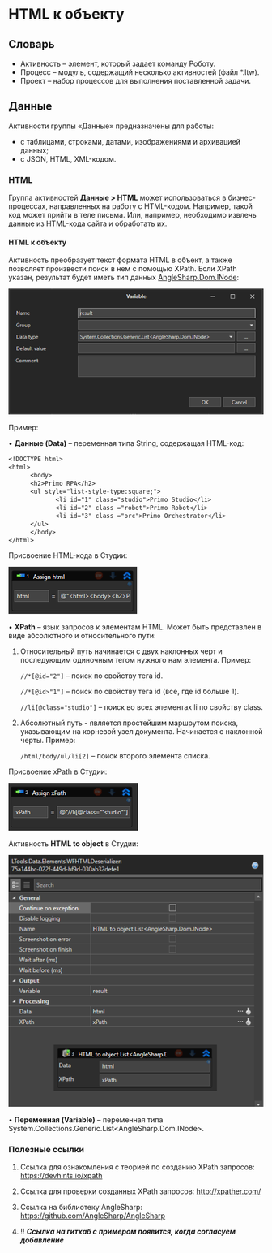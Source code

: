 # HTML к объекту

## Словарь

* Активность – элемент, который задает команду Роботу.
* Процесс – модуль, содержащий несколько активностей (файл \*.ltw).
* Проект – набор процессов для выполнения поставленной задачи.

## Данные
Активности группы «Данные» предназначены для работы:
* с таблицами, строками, датами, изображениями и архивацией данных;
* с JSON, HTML, XML-кодом.

### HTML
Группа активностей **Данные > HTML** может использоваться в бизнес-процессах, направленных на работу с HTML-кодом. Например, такой код может прийти в теле письма. Или, например, необходимо извлечь данные из HTML-кода сайта и обработать их.

#### HTML к объекту
Активность преобразует текст формата HTML в объект, а также позволяет произвести поиск в нем с помощью XPath. Если XPath указан, результат будет иметь тип данных [AngleSharp.Dom.INode](https://github.com/AngleSharp/AngleSharp):

![](<../../../../.gitbook/assets/html-to-object-type-variable.png>)

Пример: 

• **Данные (Data)** – переменная типа String, содержащая HTML-код:
```
<!DOCTYPE html>
<html>
      <body>
      <h2>Primo RPA</h2>
      <ul style="list-style-type:square;">
  	         <li id="1" class="studio">Primo Studio</li>
  	         <li id="2" class ="robot">Primo Robot</li>
  	         <li id="3" class ="orc">Primo Orchestrator</li>
      </ul>
      </body>
</html>
 ```

Присвоение HTML-кода в Студии:

![](<../../../../.gitbook/assets/html-to-object-assign.png>)

• **XPath** – язык запросов к элементам HTML. Может быть представлен в виде абсолютного и относительного пути:
1. Относительный путь начинается с двух наклонных черт и последующим одиночным тегом нужного нам элемента. Пример:

   `//*[@id="2"]` – поиск по свойству тега id.

   `//*[@id>"1"]` – поиск по свойству тега id (все, где id больше 1).

   `//li[@class="studio"]` – поиск во всех элементах li по свойству class.
3. Абсолютный путь - является простейшим маршрутом поиска, указывающим на корневой узел документа. Начинается с наклонной черты. Пример:

   `/html/body/ul/li[2]` – поиск второго элемента списка.

Присвоение xPath в Студии:
 
![](<../../../../.gitbook/assets/html-to-object-assign-xpath.png>)

Активность **HTML to object** в Студии:

![](<../../../../.gitbook/assets/html-to-object-in-studio.png>)

• **Переменная (Variable)** – переменная типа System.Collections.Generic.List\<AngleSharp.Dom.INode\>.

### Полезные ссылки

1. Ссылка для ознакомления с теорией по созданию XPath запросов: https://devhints.io/xpath

2. Ссылка для проверки созданных XPath запросов: http://xpather.com/ 

3. Ссылка на библиотеку AngleSharp: https://github.com/AngleSharp/AngleSharp

4. :bangbang: ***Ссылка на гитхаб с примером появится, когда согласуем добавление***











